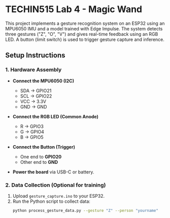 # TECHIN515 Lab 4 - Magic Wand

This project implements a gesture recognition system on an ESP32 using an MPU6050 IMU and a model trained with Edge Impulse. The system detects three gestures ("Z", "O", "V") and gives real-time feedback using an RGB LED. A button (limit switch) is used to trigger gesture capture and inference.



## Setup Instructions

### 1. Hardware Assembly

- **Connect the MPU6050 (I2C)**  
  - SDA → GPIO21  
  - SCL → GPIO22  
  - VCC → 3.3V  
  - GND → GND

- **Connect the RGB LED (Common Anode)**  
  - R → GPIO3  
  - G → GPIO4  
  - B → GPIO5

- **Connect the Button (Trigger)**  
  - One end to **GPIO20**  
  - Other end to **GND**

- **Power the board** via USB-C or battery.



### 2. Data Collection (Optional for training)

1. Upload `gesture_capture.ino` to your ESP32.
2. Run the Python script to collect data:
   ```bash
   python process_gesture_data.py --gesture "Z" --person "yourname"
